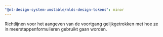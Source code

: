 ```yaml
---
"@nl-design-system-unstable/nlds-design-tokens": minor
---
```


Richtlijnen voor het aangeven van de voortgang gelijkgetrokken met hoe ze in meerstappenformulieren gebruikt gaan worden.

